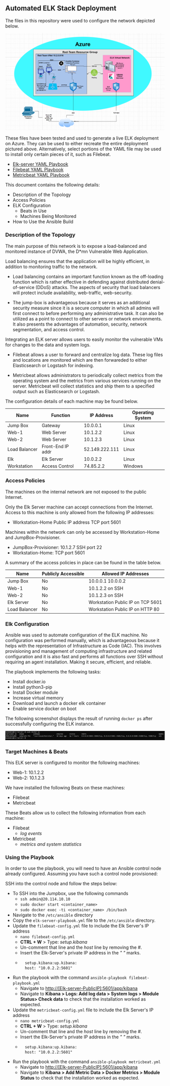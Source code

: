 ## Automated ELK Stack Deployment

The files in this repository were used to configure the network depicted below.

![](https://github.com/arthur0828/Automated_ELK_Stack_Deployment_Project/blob/main/Diagrams/Azure_Image_Diagram.PNG)


These files have been tested and used to generate a live ELK deployment on Azure. They can be used to either recreate the entire deployment pictured above. Alternatively, select portions of the YAML file may be used to install only certain pieces of it, such as Filebeat.

  - [Elk-server YAML Playbook](Ansible\elk-server-playbook.yml)
  - [Filebeat YAML Playbook](Ansible\filebeat-playbook.yml)
  - [Metricbeat YAML Playbook](Ansible\metricbeat.yml)

This document contains the following details:
- Description of the Topology
- Access Policies
- ELK Configuration
  - Beats in Use
  - Machines Being Monitored
- How to Use the Ansible Build


### Description of the Topology

The main purpose of this network is to expose a load-balanced and monitored instance of DVWA, the D*mn Vulnerable Web Application.

Load balancing ensures that the application will be highly efficient, in addition to monitoring traffic to the network.
- Load balancing contains an important function known as the off-loading function which is rather effective in defending against distributed denial-of-service (DDoS) attacks. The aspects of security that load balancers will protect include availability, web-traffic, web-security. 

- The jump-box is advantageous because it serves as an additional security measure since it is a secure computer in which all admins will first connect to before performing any administrative task. It can also be utilized as a point to connect to other servers or network environments. It also presents the advantages of automation, security, network segmentation, and access control. 

Integrating an ELK server allows users to easily monitor the vulnerable VMs for changes to the data and system logs.
- Filebeat allows a user to forward and centralize log data. These log files and locations are monitored which are then forwareded to either Elasticsearch or Logstash for indexing. 

- Metricbeat allows administrators to periodically collect metrics from the operating system and the metrics from various services running on the server. Metricbeat will collect statistics and ship them to a specified output such as Elasticsearch or Logstash.

The configuration details of each machine may be found below.

| Name          | Function          | IP Address     | Operating System |
|---------------|-------------------|----------------|------------------|
| Jump Box      | Gateway           | 10.0.0.1       | Linux            |
| Web-1         | Web Server        | 10.1.2.2       | Linux            |
| Web-2         | Web Server        | 10.1.2.3       | Linux            |
| Load Balancer | Front-End IP addr | 52.149.222.111 | Linux            |
| Elk           | Elk Server        | 10.0.2.2       | Linux            |
| Workstation   | Access Control    | 74.85.2.2      | Windows          |

### Access Policies

The machines on the internal network are not exposed to the public Internet. 

Only the Elk Server machine can accept connections from the Internet. Access to this machine is only allowed from the following IP addresses:
- Workstation-Home Public IP address TCP port 5601

Machines within the network can only be accessed by Workstation-Home and JumpBox-Provisioner.
- JumpBox-Provisioner: 10.1.2.7 SSH port 22
- Workstation-Home: TCP port 5601

A summary of the access policies in place can be found in the table below.

| Name          | Publicly Accessible | Allowed IP Addresses              |
|---------------|---------------------|-----------------------------------|
| Jump Box      | No                  | 10.0.0.1 10.0.0.2                 |
| Web-1         | No                  | 10.1.2.2 on SSH                   |
| Web-2         | No                  | 10.1.2.3 on SSH                   |
| Elk Server    | No                  | Workstation Public IP on TCP 5601 |   
| Load Balancer | No                  | Workstation Public IP on HTTP 80  |

### Elk Configuration

Ansible was used to automate configuration of the ELK machine. No configuration was performed manually, which is advantageous because it helps with the representation of Infrastructure as Code (IAC). This involves provisioning and management of computing infrastructure and related configuration and it is also fast and performs all functions over SSH without requiring an agent installation. Making it secure, efficient, and reliable. 

The playbook implements the following tasks:
- Install docker.io
- Install python3-pip
- Install Docker module
- Increase virtual memory
- Download and launch a docker elk container
- Enable service docker on boot

The following screenshot displays the result of running `docker ps` after successfully configuring the ELK instance.

![](Diagrams/elk_server_image.png)

### Target Machines & Beats
This ELK server is configured to monitor the following machines:
- Web-1: 10.1.2.2
- Web-2: 10.1.2.3

We have installed the following Beats on these machines:
- Filebeat
- Metricbeat

These Beats allow us to collect the following information from each machine:
- Filebeat
  + *log events*
- Metricbeat
  + *metrics and system statistics*

### Using the Playbook
In order to use the playbook, you will need to have an Ansible control node already configured. Assuming you have such a control node provisioned: 

SSH into the control node and follow the steps below:
- To SSH into the Jumpbox, use the following commands
  + ```ssh admin@20.114.10.10```
  + ```sudo docker start <container_name>```
  + ```sudo docker exec -ti <container_name> /bin/bash```
- Navigate to the ```/etc/ansible``` directory
- Copy the ```elk-server-playbook.yml``` file to the ```/etc/ansible``` directory.
- Update the ```filebeat-config.yml``` file to include the Elk Server's IP address
  + ```nano filebeat-config.yml```
  + **CTRL + W** > Type: *setup.kibana*
  + Un-comment that line and the *host* line by removing the *#*. 
  + Insert the Elk-Server's private IP address in the *" "* marks.
  + ```
      setup.kibana:up.kibana: 
      host: "10.0.2.2:5601"
    ```
- Run the playbook with the command ```ansible-playbook filebeat-playbook.yml```
  + Navigate to [http://[Elk-server-PublicIP]:5601/app/kibana]()
  + Navigate to **Kibana > Logs: Add log data > System logs > Module Status> Check data** to check that the installation worked as expected.
- Update the ```metricbeat-config.yml``` file to include the Elk Server's IP address
  + ```nano metricbeat-config.yml```
  + **CTRL + W** > Type: *setup.kibana*
  + Un-comment that line and the *host* line by removing the *#*. 
  + Insert the Elk-Server's private IP address in the *" "* marks.
  + ```
      setup.kibana:up.kibana: 
      host: "10.0.2.2:5601"
    ```
- Run the playbook with the command ```ansible-playbook metricbeat.yml```
  + Navigate to [http://[Elk-server-PublicIP]:5601/app/kibana]()
  + Navigate to **Kibana > Add Metric Data > Docker Metrics > Module Status** to check that the installation worked as expected.

